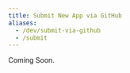 ```yaml
---
title: Submit New App via GitHub
aliases:
  - /dev/submit-via-github
  - /submit
---
```


Coming Soon.
